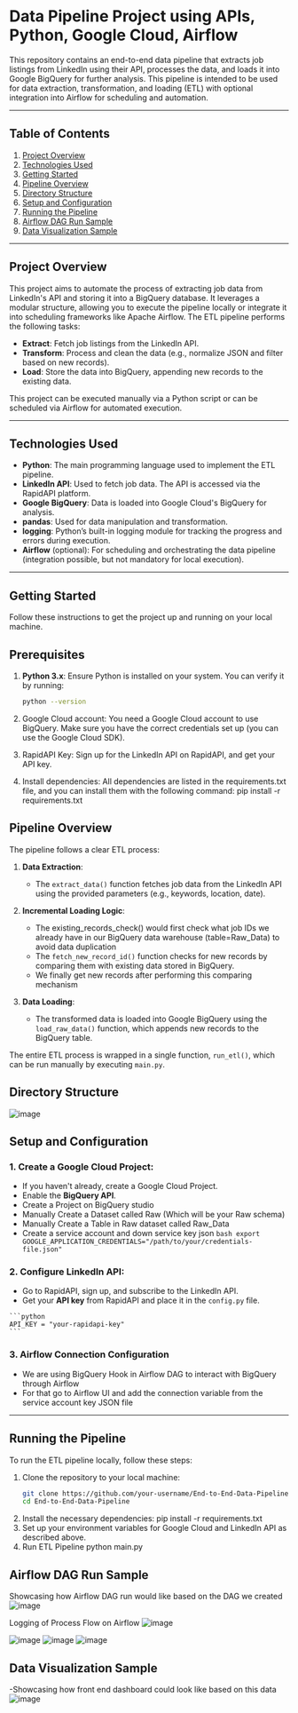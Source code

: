 # Data Pipeline Project using APIs, Python, Google Cloud, Airflow

This repository contains an end-to-end data pipeline that extracts job listings from LinkedIn using their API, processes the data, and loads it into Google BigQuery for further analysis. This pipeline is intended to be used for data extraction, transformation, and loading (ETL) with optional integration into Airflow for scheduling and automation.

---

## Table of Contents

1. [Project Overview](#project-overview)
2. [Technologies Used](#technologies-used)
3. [Getting Started](#getting-started)
4. [Pipeline Overview](#pipeline-overview)
5. [Directory Structure](#directory-structure)
6. [Setup and Configuration](#setup-and-configuration)
7. [Running the Pipeline](#running-the-pipeline)
8. [Airflow DAG Run Sample](#airflow-dag-run-sample)
9. [Data Visualization Sample](#data-visualization-sample)

---

## Project Overview

This project aims to automate the process of extracting job data from LinkedIn's API and storing it into a BigQuery database. It leverages a modular structure, allowing you to execute the pipeline locally or integrate it into scheduling frameworks like Apache Airflow. The ETL pipeline performs the following tasks:

- **Extract**: Fetch job listings from the LinkedIn API.
- **Transform**: Process and clean the data (e.g., normalize JSON and filter based on new records).
- **Load**: Store the data into BigQuery, appending new records to the existing data.

This project can be executed manually via a Python script or can be scheduled via Airflow for automated execution.

---

## Technologies Used

- **Python**: The main programming language used to implement the ETL pipeline.
- **LinkedIn API**: Used to fetch job data. The API is accessed via the RapidAPI platform.
- **Google BigQuery**: Data is loaded into Google Cloud's BigQuery for analysis.
- **pandas**: Used for data manipulation and transformation.
- **logging**: Python’s built-in logging module for tracking the progress and errors during execution.
- **Airflow** (optional): For scheduling and orchestrating the data pipeline (integration possible, but not mandatory for local execution).

---

## Getting Started

Follow these instructions to get the project up and running on your local machine.

## Prerequisites

1. **Python 3.x**: Ensure Python is installed on your system. You can verify it by running:
   ```bash
   python --version

2. Google Cloud account: You need a Google Cloud account to use BigQuery. Make sure you have the correct credentials set up (you can use the Google Cloud SDK).

3. RapidAPI Key: Sign up for the LinkedIn API on RapidAPI, and get your API key.

4. Install dependencies: All dependencies are listed in the requirements.txt file, and you can install them with the following command:
   pip install -r requirements.txt

## Pipeline Overview

The pipeline follows a clear ETL process:

1. **Data Extraction**:
    - The `extract_data()` function fetches job data from the LinkedIn API using the provided parameters (e.g., keywords, location, date).
    
2. **Incremental Loading Logic**:
    - The existing_records_check() would first check what job IDs we already have in our BigQuery data warehouse (table=Raw_Data) to avoid data duplication
    - The `fetch_new_record_id()` function checks for new records by comparing them with existing data stored in BigQuery.
    - We finally get new records after performing this comparing mechanism
    
3. **Data Loading**:
    - The transformed data is loaded into Google BigQuery using the `load_raw_data()` function, which appends new records to the BigQuery table.

The entire ETL process is wrapped in a single function, `run_etl()`, which can be run manually by executing `main.py`.


## Directory Structure
![image](https://github.com/user-attachments/assets/3b5b1152-7b6e-425a-9cbe-43a657386190)




## Setup and Configuration

### 1. **Create a Google Cloud Project**:
   - If you haven't already, create a Google Cloud Project.
   - Enable the **BigQuery API**.
   - Create a Project on BigQuery studio
   - Manually Create a Dataset called Raw (Which will be your Raw schema)
   - Manually Create a Table in Raw dataset called Raw_Data 
   - Create a service account and down service key json
    ```bash
    export GOOGLE_APPLICATION_CREDENTIALS="/path/to/your/credentials-file.json"
    ```

### 2. **Configure LinkedIn API**:
   - Go to RapidAPI, sign up, and subscribe to the LinkedIn API.
   - Get your **API key** from RapidAPI and place it in the `config.py` file.

    ```python
    API_KEY = "your-rapidapi-key"
    ```
### 3. **Airflow Connection Configuration**
   - We are using BigQuery Hook in Airflow DAG to interact with BigQuery through Airflow
   - For that go to Airflow UI and add the connection variable from the service account key JSON file
---

## Running the Pipeline

To run the ETL pipeline locally, follow these steps:

1. Clone the repository to your local machine:
   ```bash
   git clone https://github.com/your-username/End-to-End-Data-Pipeline.git
   cd End-to-End-Data-Pipeline


2. Install the necessary dependencies:
   pip install -r requirements.txt
3. Set up your environment variables for Google Cloud and LinkedIn API as described above.
4. Run ETL Pipeline
   python main.py

## Airflow DAG Run Sample
Showcasing how Airflow DAG run would like based on the DAG we created
![image](https://github.com/user-attachments/assets/9b002bbf-96a6-4815-88b7-9aaf3b96c23f)
 
Logging of Process Flow on Airflow
 ![image](https://github.com/user-attachments/assets/ab00c152-8520-46bd-a201-3be67e2aa11b)

![image](https://github.com/user-attachments/assets/30a3c798-235e-4609-958f-d3ea23f44ec7)
![image](https://github.com/user-attachments/assets/13182536-87ce-4eba-a600-ace6c1e8d45d)
![image](https://github.com/user-attachments/assets/a3f0a83c-cdac-478a-a1b7-ed5bbd2c0246)




## Data Visualization Sample
-Showcasing how front end dashboard could look like based on this data
![image](https://github.com/user-attachments/assets/50084e93-4f02-4abe-b3d1-29a37e06e735)
